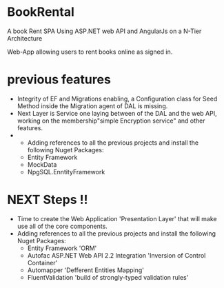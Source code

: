 # BookRental
A book Rent SPA Using ASP.NET web API and AngularJs on a N-Tier Architecture

Web-App allowing users to rent books online as signed in.

# previous features
  * Integrity of EF and Migrations enabling, a Configuration class for Seed Method inside the Migration agent of DAL is missing.
  * Next Layer is Service one laying between of the DAL and the web API, working on the membership"simple Encryption service" and other features.
  * * Adding references to all the previous projects and install the following Nuget Packages:
     - Entity Framework
     - MockData
     - NpgSQL.EnntityFramework
  
# NEXT Steps !!
  * Time to create the Web Application 'Presentation Layer' that will make use all of the core components.
  * Adding references to all the previous projects and install the following Nuget Packages:
     - Entity Framework                         'ORM'
     - Autofac ASP.NET Web API 2.2 Integration  'Inversion of Control Container'
     - Automapper                               'Defferent Entities Mapping'
     - FluentValidation                         'build of strongly-typed validation rules'
